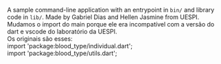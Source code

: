 A sample command-line application with an entrypoint in `bin/` and library code
in `lib/`. Made by Gabriel Dias and Hellen Jasmine from UESPI. <br>
Mudamos o import do main porque ele era incompatível com a versão do dart e vscode do laboratório da UESPI. <br>
Os originais são esses: <br>
import 'package:blood_type/individual.dart'; <br>
import 'package:blood_type/utils.dart';
